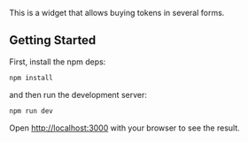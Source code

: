 This is a widget that allows buying tokens in several forms.

## Getting Started

First, install the npm deps:

```bash
npm install
```

and then run the development server:

```bash
npm run dev
```

Open [http://localhost:3000](http://localhost:3000) with your browser to see the result.
